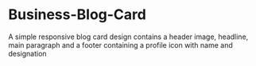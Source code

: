 # Business-Blog-Card
A simple responsive blog card design contains a header image, headline, main paragraph and a footer containing a profile icon with name and designation
